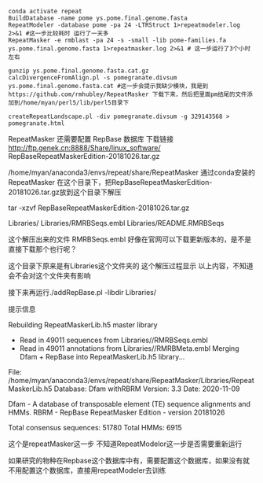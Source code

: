 ```
conda activate repeat
BuildDatabase -name pome ys.pome.final.genome.fasta
RepeatModeler -database pome -pa 24 -LTRStruct 1>repeatmodeler.log 2>&1 #这一步比较耗时 运行了一天多
RepeatMasker -e rmblast -pa 24 -s -small -lib pome-families.fa ys.pome.final.genome.fasta 1>repeatmasker.log 2>&1 # 这一步运行了3个小时左右

gunzip ys.pome.final.genome.fasta.cat.gz
calcDivergenceFromAlign.pl -s pomegranate.divsum ys.pome.final.genome.fasta.cat #这一步会提示我缺少模块，我是到https://github.com/rmhubley/RepeatMasker 下载下来，然后把里面pm结尾的文件添加到/home/myan/perl5/lib/perl5目录下

createRepeatLandscape.pl -div pomegranate.divsum -g 329143568 > pomegranate.html
```

RepeatMasker 还需要配置 RepBase 数据库 下载链接 http://ftp.genek.cn:8888/Share/linux_software/ RepBaseRepeatMaskerEdition-20181026.tar.gz


/home/myan/anaconda3/envs/repeat/share/RepeatMasker 通过conda安装的RepeatMasker 在这个目录下，把RepBaseRepeatMaskerEdition-20181026.tar.gz放到这个目录下解压

tar -xzvf RepBaseRepeatMaskerEdition-20181026.tar.gz

Libraries/
Libraries/RMRBSeqs.embl
Libraries/README.RMRBSeqs

这个解压出来的文件 RMRBSeqs.embl 好像在官网可以下载更新版本的，是不是直接下载那个也行呢？

这个目录下原来是有Libraries这个文件夹的 这个解压过程显示 以上内容，不知道会不会对这个文件夹有影响

接下来再运行./addRepBase.pl -libdir Libraries/

提示信息

Rebuilding RepeatMaskerLib.h5 master library
  - Read in 49011 sequences from Libraries//RMRBSeqs.embl
  - Read in 49011 annotations from Libraries//RMRBMeta.embl
  Merging Dfam + RepBase into RepeatMaskerLib.h5 library...

File: /home/myan/anaconda3/envs/repeat/share/RepeatMasker/Libraries/RepeatMaskerLib.h5
Database: Dfam withRBRM
Version: 3.3
Date: 2020-11-09

Dfam - A database of transposable element (TE) sequence alignments and HMMs.
RBRM - RepBase RepeatMasker Edition - version 20181026

Total consensus sequences: 51780
Total HMMs: 6915

这个是repeatMasker这一步 不知道RepeatModelor这一步是否需要重新运行

如果研究的物种在Repbase这个数据库中有，需要配置这个数据库，如果没有就不用配置这个数据库，直接用repeatModeler去训练

